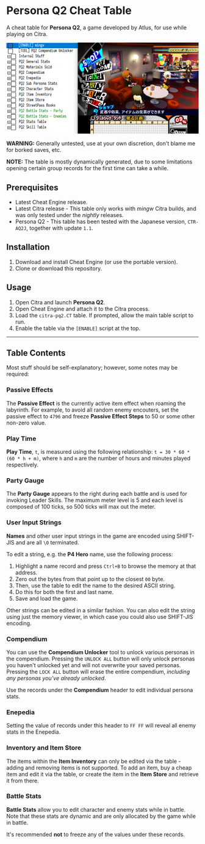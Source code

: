 
# Persona Q2 Cheat Table

A cheat table for __Persona Q2__, a game developed by Atlus, for use while playing on Citra.

![preview.png](img/preview.png)

__WARNING:__ Generally untested, use at your own discretion, don't blame me for borked saves, etc.

__NOTE:__ The table is mostly dynamically generated, due to some limitations opening certain group records for the first time can take a while.

## Prerequisites

* Latest Cheat Engine release.
* Latest Citra release - This table only works with _mingw_ Citra builds, and was only tested under the _nightly_ releases.
* Persona Q2 - This table has been tested with the Japanese version, `CTR-AQ2J`, together with update `1.1`.

## Installation

1. Download and install Cheat Engine (or use the portable version).
2. Clone or download this repository.

## Usage

1. Open Citra and launch __Persona Q2__.
2. Open Cheat Engine and attach it to the Citra process.
3. Load the `citra-pq2.CT` table. If prompted, allow the main table script to run.
4. Enable the table via the `[ENABLE]` script at the top.

---

## Table Contents

Most stuff should be self-explanatory; however, some notes may be required:

### Passive Effects

The __Passive Effect__ is the currently active item effect when roaming the labyrinth.
For example, to avoid all random enemy encouters, set the passive effect to `4796` and freeze __Passive Effect Steps__ to 50 or some other non-zero value.

### Play Time

__Play Time__, `t`, is measured using the following relationship: `t = 30 * 60 * (60 * h + m)`, where `h` and `m` are the number of hours and minutes played respectively.

### Party Gauge

The __Party Gauge__ appears to the right during each battle and is used for invoking Leader Skills.
The maximum meter level is 5 and each level is composed of 100 ticks, so 500 ticks will max out the meter.

### User Input Strings

__Names__ and other user input strings in the game are encoded using SHIFT-JIS and are all `\0` terminated.

To edit a string, e.g. the __P4 Hero__ name, use the following process:

1. Highlight a name record and press `Ctrl+B` to browse the memory at that address.
2. Zero out the bytes from that point up to the closest `00` byte.
3. Then, use the table to edit the name to the desired ASCII string.
4. Do this for both the first and last name.
5. Save and load the game.

Other strings can be edited in a similar fashion.
You can also edit the string using just the memory viewer, in which case you could also use SHIFT-JIS encoding.

### Compendium

You can use the __Compendium Unlocker__ tool to unlock various personas in the compendium.
Pressing the `UNLOCK ALL` button will only unlock personas you haven't unlocked yet and will not overwrite your saved personas.
Pressing the `LOCK ALL` button will erase the entire compendium, _including any personas you've already unlocked_.

Use the records under the __Compendium__ header to edit individual persona stats.

### Enepedia

Setting the value of records under this header to `FF FF` will reveal all enemy stats in the Enepedia.

### Inventory and Item Store

The items within the __Item Inventory__ can only be edited via the table - adding and removing items is not supported.
To add an item, buy a cheap item and edit it via the table, or create the item in the __Item Store__ and retrieve it from there.

### Battle Stats

__Battle Stats__ allow you to edit character and enemy stats while in battle. Note that these stats are dynamic and are only allocated by the game while in battle.

It's recommended __not__ to freeze any of the values under these records.
